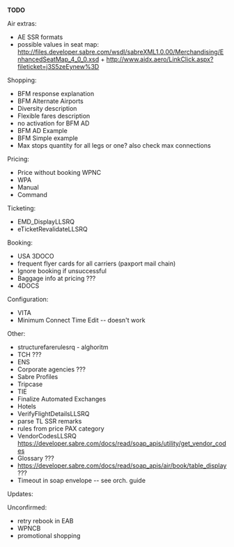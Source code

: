 **TODO**

Air extras:
- AE SSR formats
- possible values in seat map: http://files.developer.sabre.com/wsdl/sabreXML1.0.00/Merchandising/EnhancedSeatMap_4_0_0.xsd + http://www.aidx.aero/LinkClick.aspx?fileticket=j3S5zeEynew%3D

Shopping:
- BFM response explanation
- BFM Alternate Airports
- Diversity description
- Flexible fares description
- no activation for BFM AD
- BFM AD Example
- BFM Simple example
- Max stops quantity for all legs or one? also check max connections

Pricing:
- Price without booking WPNC
- WPA
- Manual
- Command

Ticketing:
- EMD_DisplayLLSRQ
- eTicketRevalidateLLSRQ

Booking:
- USA 3DOCO
- frequent flyer cards for all carriers (paxport mail chain)
- Ignore booking if unsuccessful
- Baggage info at pricing ???
- 4DOCS

Configuration:
- VITA
- Minimum Connect Time Edit -- doesn't work

Other:
- structurefarerulesrq - alghoritm
- TCH ???
- ENS
- Corporate agencies ???
- Sabre Profiles
- Tripcase
- TIE
- Finalize Automated Exchanges
- Hotels
- VerifyFlightDetailsLLSRQ
- parse TL SSR remarks
- rules from price PAX category
- VendorCodesLLSRQ https://developer.sabre.com/docs/read/soap_apis/utility/get_vendor_codes
- Glossary ???
- https://developer.sabre.com/docs/read/soap_apis/air/book/table_display ???
- Timeout in soap envelope -- see orch. guide

Updates:

Unconfirmed:
- retry rebook in EAB
- WPNCB
- promotional shopping